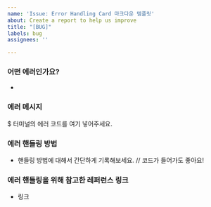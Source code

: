 ```yaml
---
name: 'Issue: Error Handling Card 마크다운 템플릿'
about: Create a report to help us improve
title: "[BUG]"
labels: bug
assignees: ''

---
```


### 어떤 에러인가요?
* 

### 에러 메시지
$ 터미널의 에러 코드를 여기 넣어주세요.

### 에러 핸들링 방법
* 핸들링 방법에 대해서 간단하게 기록해보세요.
// 코드가 들어가도 좋아요!

### 에러 핸들링을 위해 참고한 레퍼런스 링크
* 링크
